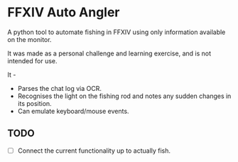 # FFXIV Auto Angler

A python tool to automate fishing in FFXIV using only information available on the monitor.

It was made as a personal challenge and learning exercise, and is not intended for use.

It -

- Parses the chat log via OCR.
- Recognises the light on the fishing rod and notes any sudden changes in its position.
- Can emulate keyboard/mouse events.

## TODO
-[ ] Connect the current functionality up to actually fish.

